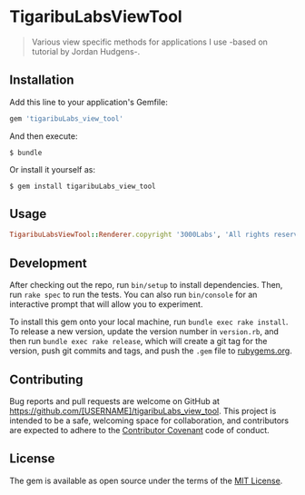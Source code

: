 # TigaribuLabsViewTool

> Various view specific methods for applications I use -based on tutorial by Jordan Hudgens-.

## Installation

Add this line to your application's Gemfile:

```ruby
gem 'tigaribuLabs_view_tool'
```

And then execute:

    $ bundle

Or install it yourself as:

    $ gem install tigaribuLabs_view_tool

## Usage

```ruby
TigaribuLabsViewTool::Renderer.copyright '3000Labs', 'All rights reserved'
```

## Development

After checking out the repo, run `bin/setup` to install dependencies. Then, run `rake spec` to run the tests. You can also run `bin/console` for an interactive prompt that will allow you to experiment.

To install this gem onto your local machine, run `bundle exec rake install`. To release a new version, update the version number in `version.rb`, and then run `bundle exec rake release`, which will create a git tag for the version, push git commits and tags, and push the `.gem` file to [rubygems.org](https://rubygems.org).

## Contributing

Bug reports and pull requests are welcome on GitHub at https://github.com/[USERNAME]/tigaribuLabs_view_tool. This project is intended to be a safe, welcoming space for collaboration, and contributors are expected to adhere to the [Contributor Covenant](http://contributor-covenant.org) code of conduct.


## License

The gem is available as open source under the terms of the [MIT License](http://opensource.org/licenses/MIT).

